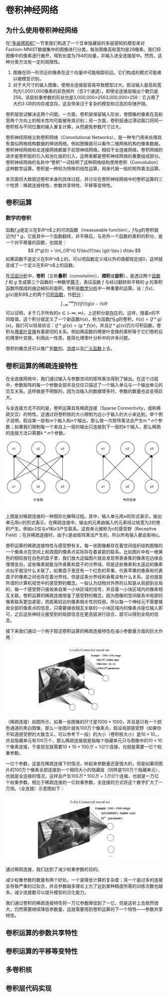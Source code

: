 # 卷积神经网络

## 为什么使用卷积神经网络

在[“多层感知机”](../ch1/multilayer-perceptron.md)一节里我们构造了一个含单隐藏层的多层感知机模型来对Fashion-MNIST数据集中的图像进行分类。每张图像高和宽均是28像素。我们将图像中的像素逐行展开，得到长度为784的向量，并输入进全连接层中。然而，这种分类方法有一定的局限性。

1. 图像在同一列邻近的像素在这个向量中可能相距较远。它们构成的模式可能难以被模型识别。
2. 对于大尺寸的输入图像，使用全连接层容易导致模型过大。假设输入是高和宽均为1,0001,000像素的彩色照片（含3个通道）。即使全连接层输出个数仍是256，该层权重参数的形状也是3,000,000×2563,000,000×256：它占用了大约3 GB的内存或显存。这会带来过于复杂的模型和过高的存储开销。

卷积层尝试解决这两个问题。一方面，卷积层保留输入形状，使图像的像素在高和宽两个方向上的相关性均可能被有效识别；另一方面，卷积层通过滑动窗口将同一卷积核与不同位置的输入重复计算，从而避免参数尺寸过大。

卷积神经网络又称卷积网络（Convolutional Networks），是一种专门用来处理具有类似网格结构数据的伸进网络。例如图像就可以看作二维网格机构的像素数据。卷积神经网络和全连接网络都属于前馈神经网络。相较于全连接网络，卷积网络的进步是卷积层的引入和池化层的引入，这两者都是卷积神经网络的重要组成部分。卷积神经网络的名称中“卷积”一词标明了这种网络结构使用卷积（Convolution）这种数学运算。卷积是一种较为特殊的线性运算，用来代替一般的矩阵乘法运算。

本页面将大致叙述卷积本身的具体过程，并讨论在卷积神经网络中的卷积运算的三个性质：稀疏连接特性、参数共享特性、平移等变特性。

## 卷积运算

### 数学的卷积

函数$f$,$g$是定义在$\R^n$上的可测函数（measueable function），$f$与$g$的卷积就记作$f*g$，它是其中一个函数翻转，并平移后，与另外一个函数的乘积的积分，是一个对平移量的函数，也就是：
$$
(f*g)(t) = \int_{\R^n} f(\tau)f(\tau )g(t-\tau ) d\tau
$$
如果函数不是定义在$\R^n$上的，可以吧函数定义域以外的值都规定成0，这样就变成了一个定义在$\R^n$上的函数。

在[泛函分析](https://zh.wikipedia.org/wiki/泛函分析)中，**卷积**（又称**叠积**（convolution）、**褶积**或**旋积**），是透过两个[函数](https://zh.wikipedia.org/wiki/函数) *f* 和 *g* 生成第三个函数的一种数学[算子](https://zh.wikipedia.org/wiki/算子)，表征函数 *f* 与经过翻转和平移的 *g* 的乘积函数所围成的曲边梯形的面积。卷积是[数学分析](https://zh.wikipedia.org/wiki/数学分析)中一种重要的运算。设：$f(x)$、$g(x)$是$\R$上的两个[可积函数](https://zh.wikipedia.org/wiki/可积函数)，作[积分](https://zh.wikipedia.org/wiki/积分)：
$$
\int_{-\infty}^{+\infty} f(\tau)f(\tau )g(x-\tau ) d\tau
$$
可以证明，关于几乎所有的$x\in (-\infty ,\infty )$，上述积分是[存在](https://zh.wikipedia.org/wiki/存在)的。这样，随着$x$的不同取值，这个积分就定义了一个新函数$h(x)$，称为函数$f$与$g$的卷积，$h(x)=(f*g)(x)$。我们可以轻易验证：$(f*g)(x)=(g*f)(x)$，并且$(f*g)(x)$仍为可积函数。卷积与[傅里叶变换](https://zh.wikipedia.org/wiki/傅里叶变换)有着密切的关系。例如两函数的傅里叶变换的乘积等于它们卷积后的傅里叶变换，利用此一性质，能简化傅里叶分析中的许多问题。

卷积的概念还可以推广到[数列](https://zh.wikipedia.org/wiki/数列)、[测度](https://zh.wikipedia.org/wiki/测度)以及[广义函数](https://zh.wikipedia.org/wiki/广义函数)上去。

## 卷积运算的稀疏连接特性

 在全连接网络中，我们通过输入与参数空间的矩阵乘法得到了输出。在这个过程中，参数矩阵的每一个参数全部并且仅仅只描述了一个输入单元与一个输出单元的交互关系。这样做是不明智的，因为当输入的数据增多时，参数的数量也会变得巨大。

与全连接方式不同的是，卷积运算具有稀疏连接（Sparse Connectivity，或称稀疏交互）的特性。这通过将卷积核的大小限制为远小于输入的大小来达到。举个例子说明，假设某一层有$m$个输入和$n$个输出，那么做一次矩阵乘法会产生$m*n$个参数；如果我们限制每一个来自上一层的输出只连接到下一层的$k$个输入，那么稀疏的连接方法只需要$k*n$个参数。

![image-20210416172723908](src/convolution-operation/image-20210416172723908.png)

上图是对稀疏连接的一种图形化解释过程。其中，输入单元用$xi$的形式表示，输出单元用$ci$的形式表示。在稀疏连接中，输出的元素由输入的元素经过核宽为2的卷积产生，例如$c2$仅与$x1$和$x3$产生联系。这些单元被称为$c$的感受野（Receptive Field）；在非稀疏连接时，由于c是由矩阵乘法产生的，所以所有输入都会影响$c$。

卷积运算的稀疏连接特性与感受野有关。每一张图像都存在着空间组织结构图像的一个像素点在空间上和周围的像素点实际存在着紧密的联系。比如图片中有一根黄色的相较放在白色的盘子里，我们放大这幅图片就会发现带表香蕉的像素在边缘会慢慢变白，这些像素就能当作香蕉和盘子的分界线，但是这些像素和太遥远的像素点似乎就没什么关联了。如果盘子里还有一个红色的苹果，代表苹果的像素和代表盘子的像素之间也存在着分界线，但是这条分界线和香蕉没有什么关系。这也就是所谓的计算机视觉中的感受野的概念。一般认为动物对外界的认知是从局部到全局的，每一个感受野只接收来自某一小块区域的信号，并且着一小块区域内的像素相互关联。卷积运算的稀疏连接借鉴了感受野的概念，因为图像的空间联系中局部的像素联系更加紧密，而距离较远的像素相关性则较弱，所以每一个神经元不需要接收全部的像素点的信息，只需要接收相互关联的一小块区域内的像素点座位输入即可，之后这些神经元接受到的局部信息在更高层进行综合，就可以得到全局的信息。

接下来我们通过一个例子叙述卷积运算的稀疏连接特性在减小参数量方面的巨大作用：

![image-20210420192416712](src/convolution-operation/image-20210420192416712.png)

（稀疏连接）如图所示，如果一张图像的尺寸是$1000*1000$，并且是只有一个颜色通道的黑白图像，那么一张图片就有100万个像素点，假设局部感受野（如果你不知道感受野的大致含义，可以参考下一段）的大小（卷积核大小）是$10*10$，，并且隐藏单元有100万个，那么稀疏连接就是指每个隐藏单元只与图像中的$10*10$个像素连接，于是现在就需要$10*10*100万=1亿$个连接，也就是需要一亿个权重参数。

一亿个参数，这是在稀疏连接下的情况，听起来参数量还是很大的，但是如果将图片的100万个像素全部连接到一个相同大小的隐藏层（同样是100万个隐藏单元），也就是全连接的情况，这样会产生$100万*100万=1万亿$个连接，也就是一万亿个权重参数，相比于稀疏连接的一亿权重参数，全连接的方式将这个数字扩大了一万倍。（全连接）示意图如下：

![image-20210420194607158](src/convolution-operation/image-20210420194607158.png)

通过稀疏连接，我们达到了减少权重参数的目的。

减少权重参数的数量有两个好处，一个是降低计算的复杂度；另一个是过多的连接会导致严重的过拟合，并且参数越多理论上为了达到某种精度所需的训练次数也越多。减少连接数可以提升模型的泛化能力。

我们通过卷积的稀疏连接特性将一万亿参数降低到了一亿，但是这听上去依然很大，仍然需要继续降低参数量，这就需要用到卷积运算的下一个特性——参数共享特性。

## 卷积运算的参数共享特性

## 卷积运算的平移等变特性

## 多卷积核

## 卷积层代码实现